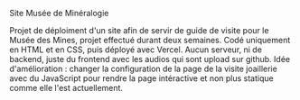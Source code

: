 Site Musée de Minéralogie

Projet de déploiment d'un site afin de servir de guide de visite pour le Musée des Mines, projet effectué durant deux semaines.
Codé uniquement en HTML et en CSS, puis déployé avec Vercel. Aucun serveur, ni de backend, juste du frontend avec les audios qui sont upload sur github.
Idée d'amélioration : changer la configuration de la page de la visite joaillerie avec du JavaScript pour rendre la page intéractive et non plus statique comme elle l'est actuellement.

